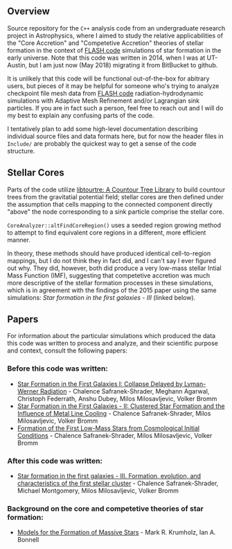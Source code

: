 ## Overview

Source repository for the `C++` analysis code from an undergraduate research project in Astrophysics, where I aimed to study the relative applicabilities of the "Core Accretion" and "Competetive Accretion" theories of stellar formation in the context of [FLASH code](http://flash.uchicago.edu/site/flashcode/) simulations of star formation in the early universe. Note that this code was written in 2014, when I was at UT-Austin, but I am just now (May 2018) migrating it from BitBucket to github.

It is unlikely that this code will be functional out-of-the-box for abitrary users, but pieces of it may be helpful for someone who's trying to analyze checkpoint file mesh data from [FLASH code](http://flash.uchicago.edu/site/flashcode/) radiation-hydrodynamic simulations with Adaptive Mesh Refinement and/or Lagrangian sink particles. If you are in fact such a person, feel free to reach out and I will do my best to explain any confusing parts of the code. 

I tentatively plan to add some high-level documentation describing individual source files and data formats here, but for now the header files in `Include/` are probably the quickest way to get a sense of the code structure. 

## Stellar Cores

Parts of the code utilize [libtourtre: A Countour Tree Library](http://graphics.cs.ucdavis.edu/~sdillard/libtourtre/doc/html/) to build countour trees from the gravitatial potential field; stellar cores are then defined under the assumption that cells mapping to the connected component directly "above" the node corresponding to a sink particle comprise the stellar core. 

`CoreAnalyzer::altFindCoreRegion()` uses a seeded region growing method to attempt to find equivalent core regions in a different, more efficient manner. 

In theory, these methods should have produced identical cell-to-region mappings, but I do not think they in fact did, and I can't say I ever figured out why. They did, however, both did produce a very low-mass stellar Intial Mass Function (IMF), suggesting that competetive accretion was much more descriptive of the stellar formation processes in these simulations, which is in agreement with the findings of the 2015 paper using the same simulations: *Star formation in the first galaxies - III* (linked below).

## Papers

For information about the particular simulations which produced the data this code was written to process and analyze, and their scientific purpose and context, consult the following papers:

### Before this code was written:

- [Star Formation in the First Galaxies I: Collapse Delayed by Lyman-Werner Radiation](https://arxiv.org/abs/1205.3835) - Chalence Safranek-Shrader, Meghann Agarwal, Christoph Federrath, Anshu Dubey, Milos Milosavljevic, Volker Bromm
- [Star Formation in the First Galaxies - II: Clustered Star Formation and the Influence of Metal Line Cooling](https://arxiv.org/abs/1307.1982) - Chalence Safranek-Shrader, Milos Milosavljevic, Volker Bromm
- [Formation of the First Low-Mass Stars from Cosmological Initial Conditions](https://arxiv.org/abs/1401.0540) - Chalence Safranek-Shrader, Milos Milosavljevic, Volker Bromm

### After this code was written:

- [Star formation in the first galaxies - III. Formation, evolution, and characteristics of the first stellar cluster](https://arxiv.org/abs/1501.03212) - Chalence Safranek-Shrader, Michael Montgomery, Milos Milosavljevic, Volker Bromm

### Background on the core and competetive theories of star formation:

- [Models for the Formation of Massive Stars](https://arxiv.org/abs/0712.0828) - Mark R. Krumholz, Ian A. Bonnell



